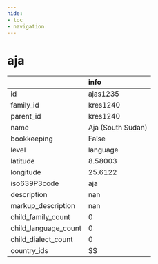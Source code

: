 ```yaml
---
hide:
- toc
- navigation
---
```

# aja
|                      | info              |
|:---------------------|:------------------|
| id                   | ajas1235          |
| family_id            | kres1240          |
| parent_id            | kres1240          |
| name                 | Aja (South Sudan) |
| bookkeeping          | False             |
| level                | language          |
| latitude             | 8.58003           |
| longitude            | 25.6122           |
| iso639P3code         | aja               |
| description          | nan               |
| markup_description   | nan               |
| child_family_count   | 0                 |
| child_language_count | 0                 |
| child_dialect_count  | 0                 |
| country_ids          | SS                |